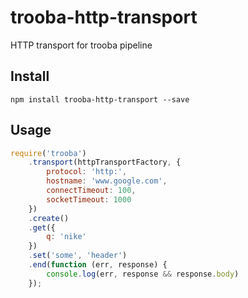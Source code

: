 # trooba-http-transport

HTTP transport for trooba pipeline

## Install

```
npm install trooba-http-transport --save
```

## Usage

```js
require('trooba')
    .transport(httpTransportFactory, {
        protocol: 'http:',
        hostname: 'www.google.com',
        connectTimeout: 100,
        socketTimeout: 1000
    })
    .create()
    .get({
        q: 'nike'
    })
    .set('some', 'header')
    .end(function (err, response) {
        console.log(err, response && response.body)
    });
```
